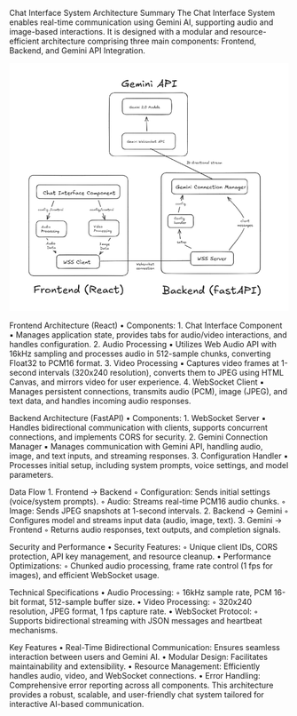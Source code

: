 Chat Interface System Architecture Summary
The Chat Interface System enables real-time communication using Gemini AI, supporting audio and image-based interactions. It is designed with a modular and resource-efficient architecture comprising three main components: Frontend, Backend, and Gemini API Integration.

![Image: Architecture](images/arch.png)


Frontend Architecture (React)
    • Components: 
        1. Chat Interface Component 
            ▪ Manages application state, provides tabs for audio/video interactions, and handles configuration. 
        2. Audio Processing 
            ▪ Utilizes Web Audio API with 16kHz sampling and processes audio in 512-sample chunks, converting Float32 to PCM16 format. 
        3. Video Processing 
            ▪ Captures video frames at 1-second intervals (320x240 resolution), converts them to JPEG using HTML Canvas, and mirrors video for user experience. 
        4. WebSocket Client 
            ▪ Manages persistent connections, transmits audio (PCM), image (JPEG), and text data, and handles incoming audio responses. 

Backend Architecture (FastAPI)
    • Components: 
        1. WebSocket Server 
            ▪ Handles bidirectional communication with clients, supports concurrent connections, and implements CORS for security. 
        2. Gemini Connection Manager 
            ▪ Manages communication with Gemini API, handling audio, image, and text inputs, and streaming responses. 
        3. Configuration Handler 
            ▪ Processes initial setup, including system prompts, voice settings, and model parameters. 

Data Flow
    1. Frontend → Backend 
        ◦ Configuration: Sends initial settings (voice/system prompts). 
        ◦ Audio: Streams real-time PCM16 audio chunks. 
        ◦ Image: Sends JPEG snapshots at 1-second intervals. 
    2. Backend → Gemini 
        ◦ Configures model and streams input data (audio, image, text). 
    3. Gemini → Frontend 
        ◦ Returns audio responses, text outputs, and completion signals. 

Security and Performance
    • Security Features: 
        ◦ Unique client IDs, CORS protection, API key management, and resource cleanup. 
    • Performance Optimizations: 
        ◦ Chunked audio processing, frame rate control (1 fps for images), and efficient WebSocket usage. 

Technical Specifications
    • Audio Processing: 
        ◦ 16kHz sample rate, PCM 16-bit format, 512-sample buffer size. 
    • Video Processing: 
        ◦ 320x240 resolution, JPEG format, 1 fps capture rate. 
    • WebSocket Protocol: 
        ◦ Supports bidirectional streaming with JSON messages and heartbeat mechanisms. 

Key Features
    • Real-Time Bidirectional Communication: Ensures seamless interaction between users and Gemini AI. 
    • Modular Design: Facilitates maintainability and extensibility. 
    • Resource Management: Efficiently handles audio, video, and WebSocket connections. 
    • Error Handling: Comprehensive error reporting across all components. 
This architecture provides a robust, scalable, and user-friendly chat system tailored for interactive AI-based communication.
